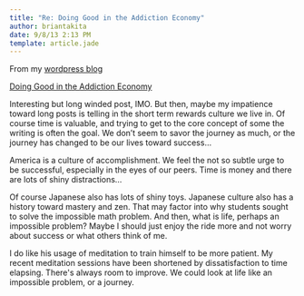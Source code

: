 ```yaml
---
title: "Re: Doing Good in the Addiction Economy"
author: briantakita
date: 9/8/13 2:13 PM
template: article.jade
---
```


From my [wordpress blog](http://briantakita.wordpress.com/2013/09/08/doing-good-in-the-addiction-economy/)

[Doing Good in the Addiction Economy](http://kajsotala.fi/2013/09/doing-good-in-the-addiction-economy/)

Interesting but long winded post, IMO. But then, maybe my impatience toward long posts is telling in the short term rewards culture we live in. Of course time is valuable, and trying to get to the core concept of some the writing is often the goal. We don’t seem to savor the journey as much, or the journey has changed to be our lives toward success…

America is a culture of accomplishment. We feel the not so subtle urge to be successful, especially in the eyes of our peers. Time is money and there are lots of shiny distractions…

Of course Japanese also has lots of shiny toys. Japanese culture also has a history toward mastery and zen. That may factor into why students sought to solve the impossible math problem. And then, what is life, perhaps an impossible problem? Maybe I should just enjoy the ride more and not worry about success or what others think of me.

I do like his usage of meditation to train himself to be more patient. My recent meditation sessions have been shortened by dissatisfaction to time elapsing. There's always room to improve. We could look at life like an impossible problem, or a journey.
